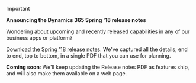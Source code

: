 > [!IMPORTANT]
> **Announcing the Dynamics 365 Spring '18 release notes**
>
> Wondering about upcoming and recently released capabilities in any of our business apps or platform?
>
> [Download the Spring '18 release notes](https://go.microsoft.com/fwlink/?linkid=870424). We've captured all the details, end to end, top to bottom, in a single PDF that you can use for planning.  
>
> **Coming soon**: We'll keep updating the Release notes PDF as features ship, and will also make them available on a web page. 

